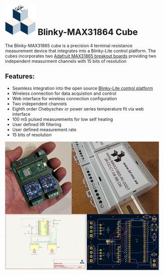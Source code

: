 # ![](blinkyLogo.png)   Blinky-MAX31864 Cube # 
The Blinky-MAX31865 cube is a precision 4 terminal resistance measurement device that integrates into a Blinky-Lite control platform. The cubes incorporates two [Adafruit MAX31865 breakout boards](https://www.adafruit.com/product/3648) providing two independent measurment channels with 15 bits of resolution

## Features: ##
- Seamless integration into the open source [Blinky-Lite control platform](https://www.blinky-lite.se/) 
- Wireless connection for data acquistion and control
- Web interface for wireless connection configuration
- Two independent channels
- Eighth order Chebyschev or power series temperature fit via web interface
- 100 mS pulsed measurements for low self heating
- User defined IIR filtering
- User defined measurement rate
- 15 bits of resolution

![](BlinkyMAX31865CubePhoto.png)

